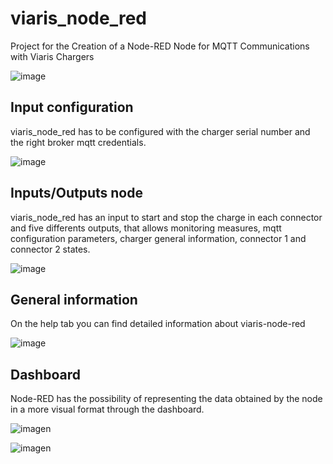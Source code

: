# viaris_node_red
Project for the Creation of a Node-RED Node for MQTT Communications with Viaris Chargers

![image](https://github.com/orbis-developers/viaris_node_red/assets/66405397/c8af4565-602d-4b30-a6e4-11b2a58cc5b4)


## Input configuration
viaris_node_red has to be configured with the charger serial number and the right broker mqtt credentials.

![image](https://github.com/orbis-developers/viaris_node_red/assets/66405397/ca046cc0-3165-4824-9e62-df7506013ac7)


## Inputs/Outputs node
viaris_node_red has an input to start and stop the charge in each connector and five differents outputs, that allows monitoring measures, mqtt configuration parameters, charger general information, connector 1 and connector 2 states.


![image](https://github.com/orbis-developers/viaris_node_red/assets/66405397/480e6941-5d1f-4ae5-8ab2-d3862ff28ed9)

## General information
On the help tab you can find detailed information about viaris-node-red

![image](https://github.com/orbis-developers/viaris_node_red/assets/66405397/d8d2e97d-1203-476b-bc8c-88b4399be524)

## Dashboard
Node-RED has the possibility of representing the data obtained by the node in a more visual format through the dashboard.

![imagen](https://github.com/orbis-developers/viaris_node_red/assets/66405397/00811601-3f1c-4e07-a865-b0f5c6b498cd)


![imagen](https://github.com/orbis-developers/viaris_node_red/assets/66405397/a0c274f2-4007-4eb0-8527-74c62ed4e555)

